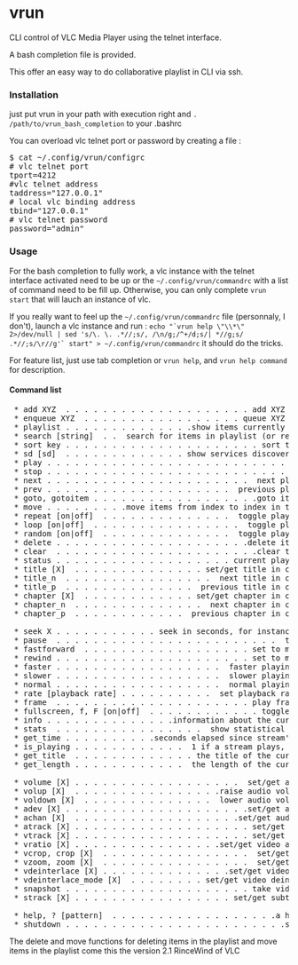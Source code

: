 vrun
====

CLI control of VLC Media Player using the telnet interface.

A bash completion file is provided.

This offer an easy way to do collaborative playlist in CLI via ssh.


### Installation

just put vrun in your path with execution right and ```. /path/to/vrun_bash_completion``` to your .bashrc

You can overload vlc telnet port or password by creating a file :
<pre>
$ cat ~/.config/vrun/configrc
# vlc telnet port
tport=4212
#vlc telnet address
taddress="127.0.0.1"
# local vlc binding address
tbind="127.0.0.1"
# vlc telnet password
password="admin"
</pre>


### Usage

For the bash completion to fully work, a vlc instance with the telnet interface activated need to be up
or the ```~/.config/vrun/commandrc``` with a list of command need to be fill up.
Otherwise, you can only complete ```vrun start``` that will lauch an instance of vlc.

If you really want to feel up the ```~/.config/vrun/commandrc``` file (personnaly, I don't),
launch a vlc instance and run : 
```echo "`vrun help \"\\*\" 2>/dev/null | sed 's/\. \. .*//;s/, /\n/g;/^+/d;s/| *//g;s/ .*//;s/\r//g'` start" > ~/.config/vrun/commandrc```
it should do the tricks.

For feature list, just use tab completion or ```vrun help```, and ```vrun help command``` for description.

#### Command list
<pre>
 * add XYZ  . . . . . . . . . . . . . . . . . . . . add XYZ to playlist
 * enqueue XYZ  . . . . . . . . . . . . . . . . . queue XYZ to playlist
 * playlist . . . . . . . . . . . . . .show items currently in playlist
 * search [string]  . .  search for items in playlist (or reset search)
 * sort key . . . . . . . . . . . . . . . . . . . . . sort the playlist
 * sd [sd]  . . . . . . . . . . . . . show services discovery or toggle
 * play . . . . . . . . . . . . . . . . . . . . . . . . . . play stream
 * stop . . . . . . . . . . . . . . . . . . . . . . . . . . stop stream
 * next . . . . . . . . . . . . . . . . . . . . . .  next playlist item
 * prev . . . . . . . . . . . . . . . . . . . .  previous playlist item
 * goto, gotoitem . . . . . . . . . . . . . . . . . .goto item at index
 * move . . . . . . . . .move items from index to index in the playlist
 * repeat [on|off]  . . . . . . . . . . . . . .  toggle playlist repeat
 * loop [on|off]  . . . . . . . . . . . . . . . .  toggle playlist loop
 * random [on|off]  . . . . . . . . . . . . . .  toggle playlist random
 * delete . . . . . . . . . . . . . . . . . . . . .delete item at index
 * clear  . . . . . . . . . . . . . . . . . . . . . .clear the playlist
 * status . . . . . . . . . . . . . . . . . . . current playlist status
 * title [X]  . . . . . . . . . . . . . . set/get title in current item
 * title_n  . . . . . . . . . . . . . . . .  next title in current item
 * title_p  . . . . . . . . . . . . . .  previous title in current item
 * chapter [X]  . . . . . . . . . . . . set/get chapter in current item
 * chapter_n  . . . . . . . . . . . . . .  next chapter in current item
 * chapter_p  . . . . . . . . . . . .  previous chapter in current item

 * seek X . . . . . . . . . . . seek in seconds, for instance `seek 12'
 * pause  . . . . . . . . . . . . . . . . . . . . . . . .  toggle pause
 * fastforward  . . . . . . . . . . . . . . . . . . set to maximum rate
 * rewind . . . . . . . . . . . . . . . . . . . . . set to minimum rate
 * faster . . . . . . . . . . . . . . . . . .  faster playing of stream
 * slower . . . . . . . . . . . . . . . . . .  slower playing of stream
 * normal . . . . . . . . . . . . . . . . . .  normal playing of stream
 * rate [playback rate] . . . . . . . . . .  set playback rate to value
 * frame  . . . . . . . . . . . . . . . . . . . . . play frame by frame
 * fullscreen, f, F [on|off]  . . . . . . . . . . . . toggle fullscreen
 * info . . . . . . . . . . . . . .information about the current stream
 * stats  . . . . . . . . . . . . . . . .  show statistical information
 * get_time . . . . . . . . . .seconds elapsed since stream's beginning
 * is_playing . . . . . . . . . . . .  1 if a stream plays, 0 otherwise
 * get_title  . . . . . . . . . . . . . the title of the current stream
 * get_length . . . . . . . . . . . .  the length of the current stream

 * volume [X] . . . . . . . . . . . . . . . . . .  set/get audio volume
 * volup [X]  . . . . . . . . . . . . . . . .raise audio volume X steps
 * voldown [X]  . . . . . . . . . . . . . .  lower audio volume X steps
 * adev [X] . . . . . . . . . . . . . . . . . . . .set/get audio device
 * achan [X]  . . . . . . . . . . . . . . . . . .set/get audio channels
 * atrack [X] . . . . . . . . . . . . . . . . . . . set/get audio track
 * vtrack [X] . . . . . . . . . . . . . . . . . . . set/get video track
 * vratio [X] . . . . . . . . . . . . . . . .set/get video aspect ratio
 * vcrop, crop [X]  . . . . . . . . . . . . . . . .  set/get video crop
 * vzoom, zoom [X]  . . . . . . . . . . . . . . . .  set/get video zoom
 * vdeinterlace [X] . . . . . . . . . . . . . .set/get video deintelace
 * vdeinterlace_mode [X]  . . . . . . . . set/get video deintelace mode
 * snapshot . . . . . . . . . . . . . . . . . . . . take video snapshot
 * strack [X] . . . . . . . . . . . . . . . . . set/get subtitles track

 * help, ? [pattern]  . . . . . . . . . . . . . . . . . .a help message
 * shutdown . . . . . . . . . . . . . . . . . . . . . . . .shutdown VLC
</pre>
The delete and move functions for deleting items in the playlist and move items in the playlist come this the version 2.1 RinceWind of VLC
